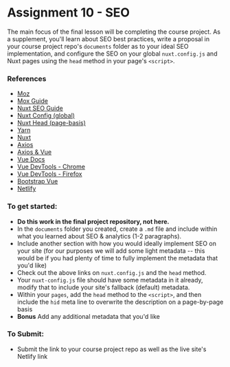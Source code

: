 # Assignment 10 - SEO

The main focus of the final lesson will be completing the course project. As a supplement, you'll learn about SEO best practices, write a proposal in your course project repo's `documents` folder as to your ideal SEO implementation, and configure the SEO on your global `nuxt.config.js` and Nuxt pages using the `head` method in your page's `<script>`.

### References
- [Moz](https://moz.com/learn/seo)
- [Mox Guide](https://moz.com/beginners-guide-to-seo/)
- [Nuxt SEO Guide](https://medium.com/vue-mastery/best-practices-for-nuxt-js-seo-32399c49b2e5)
- [Nuxt Config (global)](https://nuxtjs.org/api/configuration-head#the-head-property)
- [Nuxt Head (page-basis)](https://nuxtjs.org/api/pages-head)
- [Yarn](https://yarnpkg.com/lang/en/docs/install/)
- [Nuxt](https://nuxtjs.org/guide/installation)
- [Axios](https://github.com/axios/axios)
- [Axios & Vue](https://vuejs.org/v2/cookbook/using-axios-to-consume-apis.html)
- [Vue Docs](https://vuejs.org/v2/guide/)
- [Vue DevTools - Chrome](https://chrome.google.com/webstore/detail/vuejs-devtools/nhdogjmejiglipccpnnnanhbledajbpd?hl=en)
- [Vue DevTools - Firefox](https://addons.mozilla.org/en-US/firefox/addon/vue-js-devtools/)
- [Bootstrap Vue](https://bootstrap-vue.js.org/docs/)
- [Netlify](https://www.netlify.com/)

### To get started:
-	**Do this work in the final project repository, not here.**
-	In the `documents` folder you created, create a `.md` file and include within what you learned about SEO & analytics (1-2 paragraphs).
-	Include another section with how you would ideally implement SEO on your site (for our purposes we will add some light metadata -- this would be if you had plenty of time to fully implement the metadata that you'd like)
-	Check out the above links on `nuxt.config.js` and the `head` method.
-	Your `nuxt-config.js` file should have some metadata in it already, modify that to include your site's fallback (default) metadata.
-	Within your `pages`, add the `head` method to the `<script>`, and then include the `hid` meta line to overwrite the description on a page-by-page basis
-	**Bonus** Add any additional metadata that you'd like


### To Submit:
- 	Submit the link to your course project repo as well as the live site's Netlify link
